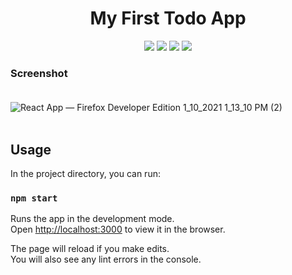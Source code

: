 <h1 align="center"> My First Todo App </h1>
<p align="center">
  <img src="https://img.shields.io/github/issues/mihrilp/react-todoapp"/>
  <img src="https://img.shields.io/github/forks/mihrilp/react-todoapp"/>
  <img src="https://img.shields.io/github/stars/mihrilp/react-todoapp"/>
  <img src="https://img.shields.io/static/v1?label=npm&message=v6.14.8&color=blue"/>
<p>


### Screenshot <br/><br/>
![React App — Firefox Developer Edition 1_10_2021 1_13_10 PM (2)](https://user-images.githubusercontent.com/58886855/104124109-f3aafd00-535f-11eb-8452-b0bc3fe02462.png)
<br/><br/>


## Usage

In the project directory, you can run:

### `npm start`

Runs the app in the development mode.<br />
Open [http://localhost:3000](http://localhost:3000) to view it in the browser.

The page will reload if you make edits.<br />
You will also see any lint errors in the console.


